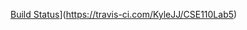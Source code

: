 [Build Status](https://travis-ci.com/KyleJJ/CSE110Lab5.svg?branch=master)](https://travis-ci.com/KyleJJ/CSE110Lab5)
